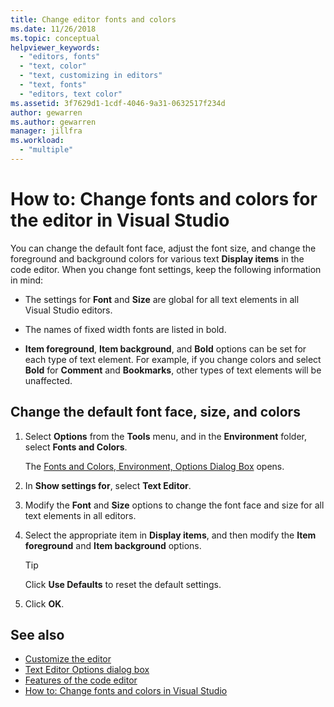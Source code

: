 ```yaml
---
title: Change editor fonts and colors
ms.date: 11/26/2018
ms.topic: conceptual
helpviewer_keywords:
  - "editors, fonts"
  - "text, color"
  - "text, customizing in editors"
  - "text, fonts"
  - "editors, text color"
ms.assetid: 3f7629d1-1cdf-4046-9a31-0632517f234d
author: gewarren
ms.author: gewarren
manager: jillfra
ms.workload:
  - "multiple"
---
```

# How to: Change fonts and colors for the editor in Visual Studio

You can change the default font face, adjust the font size, and change the foreground and background colors for various text **Display items** in the code editor. When you change font settings, keep the following information in mind:

- The settings for **Font** and **Size** are global for all text elements in all Visual Studio editors.

- The names of fixed width fonts are listed in bold.

- **Item foreground**, **Item background**, and **Bold** options can be set for each type of text element. For example, if you change colors and select **Bold** for **Comment** and **Bookmarks**, other types of text elements will be unaffected.

## Change the default font face, size, and colors

1. Select **Options** from the **Tools** menu, and in the **Environment** folder, select **Fonts and Colors**.

     The [Fonts and Colors, Environment, Options Dialog Box](../../ide/reference/fonts-and-colors-environment-options-dialog-box.md) opens.

2. In **Show settings for**, select **Text Editor**.

3. Modify the **Font** and **Size** options to change the font face and size for all text elements in all editors.

4. Select the appropriate item in **Display items**, and then modify the **Item foreground** and **Item background** options.

    > [!TIP]
    > Click **Use Defaults** to reset the default settings.

5. Click **OK**.

## See also

- [Customize the editor](../../ide/customizing-the-editor.md)
- [Text Editor Options dialog box](../../ide/reference/text-editor-options-dialog-box.md)
- [Features of the code editor](../../ide/writing-code-in-the-code-and-text-editor.md)
- [How to: Change fonts and colors in Visual Studio](../../ide/how-to-change-fonts-and-colors-in-visual-studio.md)

